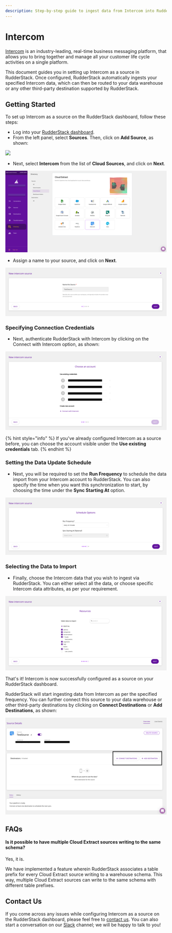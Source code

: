 ```yaml
---
description: Step-by-step guide to ingest data from Intercom into RudderStack.
---
```


# Intercom

[Intercom](https://www.intercom.com/) is an industry-leading, real-time business messaging platform, that allows you to bring together and manage all your customer life cycle activities on a single platform.

This document guides you in setting up Intercom as a source in RudderStack. Once configured, RudderStack automatically ingests your specified Intercom data, which can then be routed to your data warehouse or any other third-party destination supported by RudderStack.

## Getting Started

To set up Intercom as a source on the RudderStack dashboard, follow these steps:

* Log into your [RudderStack dashboard](https://app.rudderlabs.com/signup?type=freetrial).
* From the left panel, select **Sources**. Then, click on **Add Source**, as shown:

![](../.gitbook/assets/1%20%284%29%20%283%29%20%283%29%20%283%29%20%283%29%20%283%29%20%283%29%20%283%29%20%283%29%20%283%29%20%283%29%20%283%29%20%283%29%20%283%29%20%283%29%20%283%29%20%282%29%20%281%29.png)

* Next, select **Intercom** from the list of **Cloud Sources**, and click on **Next**.

![](../.gitbook/assets/2%20%2812%29.png)

* Assign a name to your source, and click on **Next**.

![](../.gitbook/assets/3%20%2810%29.png)

### Specifying Connection Credentials

* Next, authenticate RudderStack with Intercom by clicking on the Connect with Intercom option, as shown: 

![](../.gitbook/assets/4%20%2810%29.png)

{% hint style="info" %}
If you've already configured Intercom as a source before, you can choose the account visible under the **Use existing credentials** tab.
{% endhint %}

### Setting the Data Update Schedule

* Next, you will be required to set the **Run Frequency** to schedule the data import from your Intercom account to RudderStack. You can also specify the time when you want this synchronization to start, by choosing the time under the **Sync Starting At** option.

![](../.gitbook/assets/5%20%2811%29.png)

### Selecting the Data to Import

* Finally, choose the Intercom data that you wish to ingest via RudderStack. You can either select all the data, or choose specific Intercom data attributes, as per your requirement.

![](../.gitbook/assets/6%20%2812%29.png)

That's it! Intercom is now successfully configured as a source on your RudderStack dashboard. 

RudderStack will start ingesting data from Intercom as per the specified frequency. You can further connect this source to your data warehouse or other third-party destinations by clicking on **Connect Destinations** or **Add Destinations**, as shown:

 

![](../.gitbook/assets/7%20%287%29.png)

## FAQs

#### Is it possible to have multiple Cloud Extract sources writing to the same schema?

Yes, it is. 

We have implemented a feature wherein RudderStack associates a table prefix for every Cloud Extract source writing to a warehouse schema. This way, multiple Cloud Extract sources can write to the same schema with different table prefixes.

## Contact Us

If you come across any issues while configuring Intercom as a source on the RudderStack dashboard, please feel free to [contact us](mailto:%20docs@rudderstack.com). You can also start a conversation on our [Slack](https://resources.rudderstack.com/join-rudderstack-slack) channel; we will be happy to talk to you!

